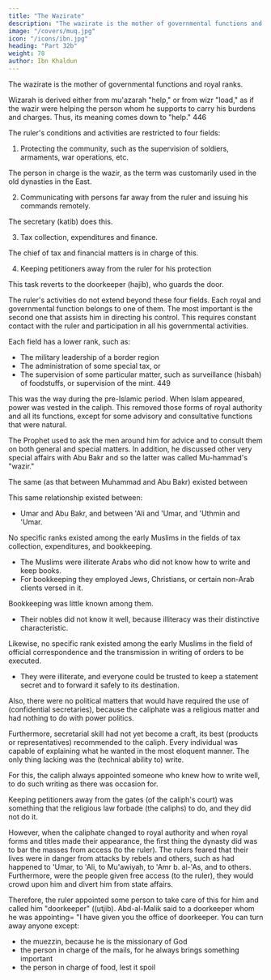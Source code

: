```yaml
---
title: "The Wazirate"
description: "The wazirate is the mother of governmental functions and royal ranks"
image: "/covers/muq.jpg"
icon: "/icons/ibn.jpg"
heading: "Part 32b"
weight: 78
author: Ibn Khaldun
---
```



The wazirate is the mother of governmental functions and royal ranks. 

Wizarah is derived either from mu'azarah "help," or from wizr "load," as if the wazir were helping the person whom he supports to carry his burdens and charges. Thus, its meaning comes down to "help." 446

The ruler's conditions and activities are restricted to four fields:

1. Protecting the community, such as the supervision of soldiers, armaments, war operations, etc.

The person in charge is the wazir, as the term was customarily used in the old dynasties in the East<!-- , and as it is still used at this time in the West -->.

2. Communicating with persons far away from the ruler and issuing his commands remotely.

The secretary (katib) does this. 

<!--  in place or in time, 448 and the execution of orders concerning persons with whom the ruler has no direct contact. The man in charge is . -->

3. Tax collection, expenditures and finance. 

The chief of tax and financial matters is in charge of this. <!-- , and the safe handling of these things in all their aspects. The man in charge is the . In the contemporary East, he is called the wazir. -->

4. Keeping petitioners away from the ruler for his protection

<!-- , so that they do not crowd upon him and divert him from his affairs.  -->This task reverts to the doorkeeper (hajib), who guards the door.


The ruler's activities do not extend beyond these four fields. Each royal and governmental function belongs to one of them. The most important is the second one that assists him in directing his  control. This requires constant contact with the ruler and participation in all his governmental activities. 

Each field has a lower rank, such as:

- The military leadership of a border region
- The administration of some special tax, or
- The supervision of some particular matter, such as surveillance (hisbah) of foodstuffs, or supervision of the mint. 449 

<!-- All these activities are concerned with particular conditions. The persons in charge are, therefore, subordinate to those in general supervision, and the latter outrank them. -->

This was the way during the pre-Islamic period. When Islam appeared, power was vested in the caliph. This removed those forms of royal authority and all its functions, except for some advisory and consultative functions that were natural<!--  and continued to exist because they were unavoidable -->. 

The Prophet used to ask the men around him for advice and to consult them on both general and special matters. In addition, he discussed other very special affairs with Abu Bakr and so the latter was called <!-- . Certain Arabs familiar with the situation in the Persian, Byzantine, and Abyssinian dynasties, called Abu Bakr, therefore, --> Mu-hammad's "wazir." <!-- The word wazir was not known (originally) among the Muslims, because the simplicity of Islam had done away with royal ranks.  -->

The same  (as that between Muhammad and Abu Bakr) existed between

This same relationship existed between:
- Umar and Abu Bakr, and between 'Ali and 'Umar, and 'Uthmin and 'Umar. 

No specific ranks existed among the early Muslims in the fields of tax collection, expenditures, and bookkeeping. 
- The Muslims were illiterate Arabs who did not know how to write and keep books. 
- For bookkeeping they employed Jews, Christians, or certain non-Arab clients versed in it. 

Bookkeeping was little known among them. 
- Their nobles did not know it well, because illiteracy was their distinctive characteristic.

Likewise, no specific rank existed among the early Muslims in the field of official correspondence and the transmission in writing of orders to be executed.
- They were illiterate, and everyone could be trusted to keep a statement secret and to
forward it safely to its destination. 

Also, there were no political matters that would have required the use of (confidential secretaries), because the caliphate was a religious matter and had nothing to do with power politics. 

Furthermore, secretarial skill had not yet become a craft, its best (products or representatives) recommended to the caliph. Every individual was capable of explaining what he wanted in the most eloquent manner. The only thing lacking was the (technical ability to) write.

For this, the caliph always appointed someone who knew how to write well, to do such writing as there was occasion for.

Keeping petitioners away from the gates (of the caliph's court) was something that the religious law forbade (the caliphs) to do, and they did not do it. 

However, when the caliphate changed to royal authority and when royal forms and titles made their appearance, the first thing the dynasty did was to bar the masses from access (to the ruler). The rulers feared that their lives were in danger from attacks by rebels and others, such as had happened to 'Umar, to 'Ali, to Mu'awiyah, to 'Amr b. al-'As, and to others. Furthermore, were the people given free access (to the ruler), they would crowd upon him and divert him from state affairs. 

Therefore, the ruler appointed some person to take care of this for him and called him "doorkeeper" ((utjib). Abd-al-Malik said to a doorkeeper whom he was appointing= "I have given you the office of doorkeeper. You can turn away anyone except:
- the muezzin, because he is the missionary of God
- the person in charge of the mails, for he always brings something important
- the person in charge of food, lest it spoil <!-- 450 -->
